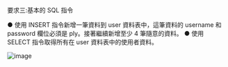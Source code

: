 要求三:基本的 SQL 指令


● 使用 INSERT 指令新增一筆資料到 user 資料表中，這筆資料的 username 和 password 欄位必須是 ply。接著繼續新增至少 4 筆隨意的資料。
● 使用 SELECT 指令取得所有在 user 資料表中的使用者資料。

![image](https://user-images.githubusercontent.com/77286388/112092774-27619900-8bd3-11eb-9f28-0f0529a2a5df.png)
